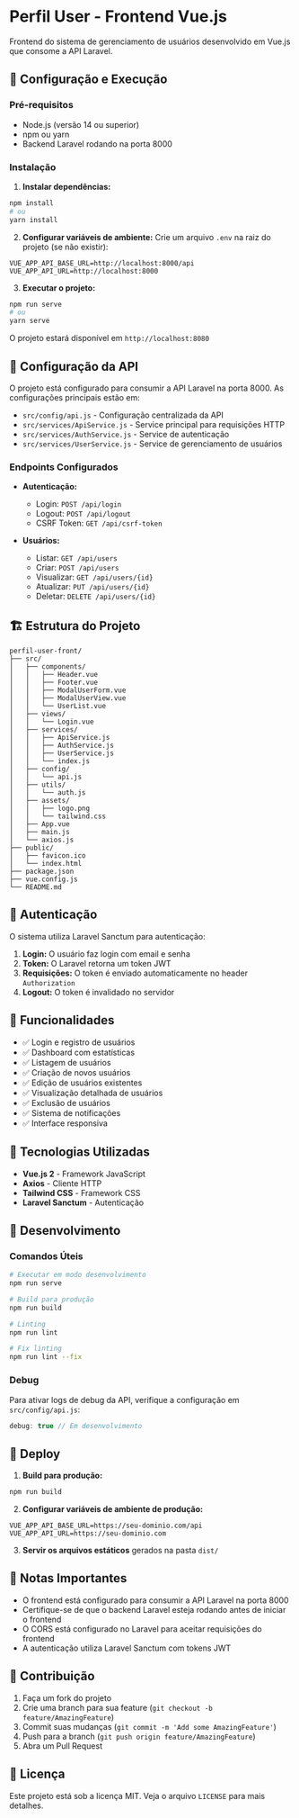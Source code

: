 # Perfil User - Frontend Vue.js

Frontend do sistema de gerenciamento de usuários desenvolvido em Vue.js que consome a API Laravel.

## 🚀 Configuração e Execução

### Pré-requisitos

- Node.js (versão 14 ou superior)
- npm ou yarn
- Backend Laravel rodando na porta 8000

### Instalação

1. **Instalar dependências:**
```bash
npm install
# ou
yarn install
```

2. **Configurar variáveis de ambiente:**
Crie um arquivo `.env` na raiz do projeto (se não existir):
```env
VUE_APP_API_BASE_URL=http://localhost:8000/api
VUE_APP_API_URL=http://localhost:8000
```

3. **Executar o projeto:**
```bash
npm run serve
# ou
yarn serve
```

O projeto estará disponível em `http://localhost:8080`

## 🔧 Configuração da API

O projeto está configurado para consumir a API Laravel na porta 8000. As configurações principais estão em:

- `src/config/api.js` - Configuração centralizada da API
- `src/services/ApiService.js` - Service principal para requisições HTTP
- `src/services/AuthService.js` - Service de autenticação
- `src/services/UserService.js` - Service de gerenciamento de usuários

### Endpoints Configurados

- **Autenticação:**
  - Login: `POST /api/login`
  - Logout: `POST /api/logout`
  - CSRF Token: `GET /api/csrf-token`

- **Usuários:**
  - Listar: `GET /api/users`
  - Criar: `POST /api/users`
  - Visualizar: `GET /api/users/{id}`
  - Atualizar: `PUT /api/users/{id}`
  - Deletar: `DELETE /api/users/{id}`

## 🏗️ Estrutura do Projeto

```
perfil-user-front/
├── src/
│   ├── components/
│   │   ├── Header.vue
│   │   ├── Footer.vue
│   │   ├── ModalUserForm.vue
│   │   ├── ModalUserView.vue
│   │   └── UserList.vue
│   ├── views/
│   │   └── Login.vue
│   ├── services/
│   │   ├── ApiService.js
│   │   ├── AuthService.js
│   │   ├── UserService.js
│   │   └── index.js
│   ├── config/
│   │   └── api.js
│   ├── utils/
│   │   └── auth.js
│   ├── assets/
│   │   ├── logo.png
│   │   └── tailwind.css
│   ├── App.vue
│   ├── main.js
│   └── axios.js
├── public/
│   ├── favicon.ico
│   └── index.html
├── package.json
├── vue.config.js
└── README.md
```

## 🔐 Autenticação

O sistema utiliza Laravel Sanctum para autenticação:

1. **Login:** O usuário faz login com email e senha
2. **Token:** O Laravel retorna um token JWT
3. **Requisições:** O token é enviado automaticamente no header `Authorization`
4. **Logout:** O token é invalidado no servidor

## 📱 Funcionalidades

- ✅ Login e registro de usuários
- ✅ Dashboard com estatísticas
- ✅ Listagem de usuários
- ✅ Criação de novos usuários
- ✅ Edição de usuários existentes
- ✅ Visualização detalhada de usuários
- ✅ Exclusão de usuários
- ✅ Sistema de notificações
- ✅ Interface responsiva

## 🎨 Tecnologias Utilizadas

- **Vue.js 2** - Framework JavaScript
- **Axios** - Cliente HTTP
- **Tailwind CSS** - Framework CSS
- **Laravel Sanctum** - Autenticação

## 🔧 Desenvolvimento

### Comandos Úteis

```bash
# Executar em modo desenvolvimento
npm run serve

# Build para produção
npm run build

# Linting
npm run lint

# Fix linting
npm run lint --fix
```

### Debug

Para ativar logs de debug da API, verifique a configuração em `src/config/api.js`:

```javascript
debug: true // Em desenvolvimento
```

## 🚀 Deploy

1. **Build para produção:**
```bash
npm run build
```

2. **Configurar variáveis de ambiente de produção:**
```env
VUE_APP_API_BASE_URL=https://seu-dominio.com/api
VUE_APP_API_URL=https://seu-dominio.com
```

3. **Servir os arquivos estáticos** gerados na pasta `dist/`

## 📝 Notas Importantes

- O frontend está configurado para consumir a API Laravel na porta 8000
- Certifique-se de que o backend Laravel esteja rodando antes de iniciar o frontend
- O CORS está configurado no Laravel para aceitar requisições do frontend
- A autenticação utiliza Laravel Sanctum com tokens JWT

## 🤝 Contribuição

1. Faça um fork do projeto
2. Crie uma branch para sua feature (`git checkout -b feature/AmazingFeature`)
3. Commit suas mudanças (`git commit -m 'Add some AmazingFeature'`)
4. Push para a branch (`git push origin feature/AmazingFeature`)
5. Abra um Pull Request

## 📄 Licença

Este projeto está sob a licença MIT. Veja o arquivo `LICENSE` para mais detalhes.
